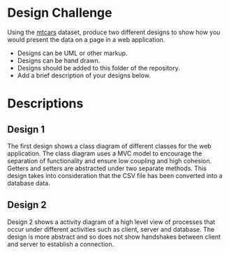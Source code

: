 # Design Challenge

Using the [mtcars](/mtcars.csv) dataset, produce two different designs to show how you would present the data on a page in a web application. 
* Designs can be UML or other markup.
* Designs can be hand drawn.
* Designs should be added to this folder of the repository.
* Add a brief description of your designs below.

# Descriptions
## Design 1
The first design shows a class diagram of different classes for the web application. The class diagram uses a MVC model to encourage the separation of functionality and ensure low coupling and high cohesion. Getters and setters are abstracted under two separate methods. This design takes into consideration that the CSV file has been converted into a database data. 
## Design 2
Design 2 shows a activity diagram of a high level view of processes that occur under different activities such as client, server and database. The design is more abstract and so does not show handshakes between client and server to establish a connection.